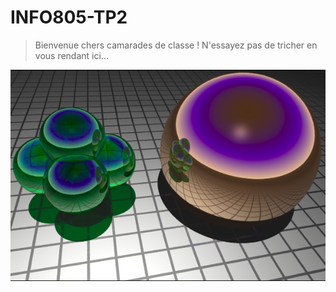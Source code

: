 # INFO805-TP2
> Bienvenue chers camarades de classe !
> N'essayez pas de tricher en vous rendant ici...

![alt text](https://raw.githubusercontent.com/victorbasset/INFO805-TP2/victor/TP2.png)
